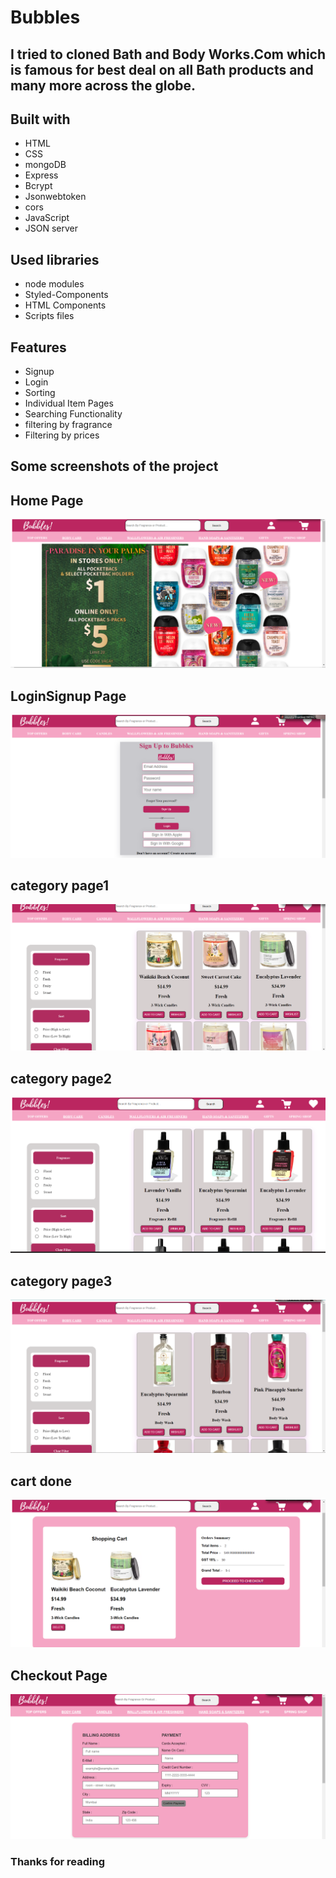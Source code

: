 

# Bubbles
## I tried to cloned Bath and Body Works.Com which is famous for best deal on all Bath products and many more across the globe.

## Built with
<ul>
 
  <li>HTML</li>
  <li>CSS</li>
  <li>mongoDB</li>
  <li>Express</li>
  <li>Bcrypt</li>
  <li>Jsonwebtoken</li>
  <li>cors</li>
  <li>JavaScript</li>
  <li>JSON server</li>
</ul>

## Used libraries
<ul>
  <li>node modules</li>
  <li>Styled-Components</li>
 <li>HTML Components</li>
 <li>Scripts files</li>
 </ul>

## Features
<ul>
  <li>Signup</li>
  <li>Login</li>
    <li>Sorting</li>
  <li>Individual Item Pages</li>
<li>Searching Functionality</li>
<li>filtering by fragrance</li>
 <li>Filtering by prices</li>
 </ul>


## Some screenshots of the project

## Home Page 
<img src="./images/homepage.png">

## LoginSignup Page 
<img src="./images/loginsignup.png">

## category page1
<img src="./images/candles.png">

## category page2
<img src="./images/airfreshner.png">

## category page3
<img src="./images/bodycare.png">

## cart done
<img src="./images/cartpage.png">

## Checkout Page
<img src="./images/checkoutpage.png">


### Thanks for reading

